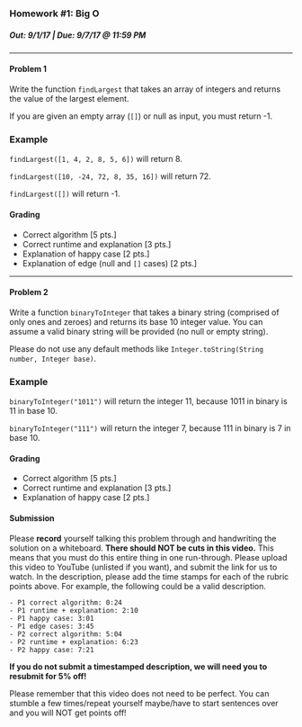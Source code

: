 ### Homework #1: Big O
##### Out: 9/1/17 | Due: 9/7/17 @ 11:59 PM 
___
#### Problem 1
Write the function `findLargest` that takes an array of integers and returns the value of the largest element.

If you are given an empty array (`[]`) or null as input, you must return -1.

### Example
`findLargest([1, 4, 2, 8, 5, 6])` will return 8.

`findLargest([10, -24, 72, 8, 35, 16])` will return 72.

`findLargest([])` will return -1.

#### Grading

- Correct algorithm [5 pts.]
- Correct runtime and explanation [3 pts.]
- Explanation of happy case [2 pts.]
- Explanation of edge (null and `[]` cases) [2 pts.]
___
#### Problem 2
Write a function `binaryToInteger` that takes a binary string (comprised of only ones and zeroes) and returns its base 10 integer value. You can assume a valid binary string will be provided (no null or empty string).

Please do not use any default methods like `Integer.toString(String number, Integer base)`. 

### Example
`binaryToInteger("1011")` will return the integer 11, because 1011 in binary is 11 in base 10.

`binaryToInteger("111")` will return the integer 7, because 111 in binary is 7 in base 10.

#### Grading

- Correct algorithm [5 pts.]
- Correct runtime and explanation [3 pts.]
- Explanation of happy case [2 pts.]

#### Submission

Please **record** yourself talking this problem through and handwriting the solution on a whiteboard. **There should NOT be cuts in this video.** This means that you must do this entire thing in one run-through. Please upload this video to YouTube (unlisted if you want), and submit the link for us to watch. In the description, please add the time stamps for each of the rubric points above. For example, the following could be a valid description.

```text
- P1 correct algorithm: 0:24
- P1 runtime + explanation: 2:10
- P1 happy case: 3:01
- P1 edge cases: 3:45
- P2 correct algorithm: 5:04
- P2 runtime + explanation: 6:23
- P2 happy case: 7:21
```

**If you do not submit a timestamped description, we will need you to resubmit for 5% off!**

Please remember that this video does not need to be perfect. You can stumble a few times/repeat yourself maybe/have to start sentences over and you will NOT get points off!
